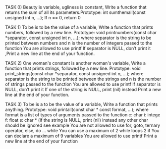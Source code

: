 TASK 0) Beauty is variable, ugliness is constant, Write a function that returns the sum of all its parameters.Prototype: int sumthemall(const unsigned int n, ...); If n == 0, return 0

TASK 1) To be is to be the value of a variable, Write a function that prints numbers, followed by a new line. Prototype: void printnumbers(const char *separator, const unsigned int n, ...); where separator is the string to be printed between numbers and n is the number of integers passed to the function You are allowed to use printf If separator is NULL, don’t print it ,Print a new line at the end of your function.

TASK 2) One woman's constant is another woman's variable, Write a function that prints strings, followed by a new line. Prototype: void print_strings(const char *separator, const unsigned int n, ...); where separator is the string to be printed between the strings and n is the number of strings passed to the function You are allowed to use printf If separator is NULL, don’t print it If one of the string is NULL, print (nil) instead Print a new line at the end of your function.

TASK 3) To be is a to be the value of a variable, Write a function that prints anything.
Prototype: void printall(const char * const format, ...);
where format is a list of types of arguments passed to the function
c: char
i: intege
f: float
s: char * (if the string is NULL, print (nil) instead
any other char should be ignored
see example
You are not allowed to use for, goto, ternary operator, else, do ... while
You can use a maximum of
2 while loops
2 if
You can declare a maximum of 9 variables
You are allowed to use printf
Print a new line at the end of your function
